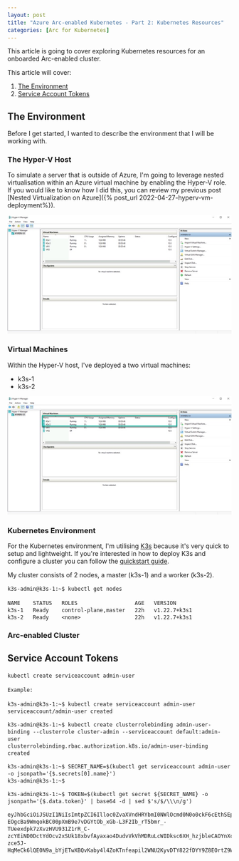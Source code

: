 ```yaml
---
layout: post
title: "Azure Arc-enabled Kubernetes - Part 2: Kubernetes Resources"
categories: [Arc for Kubernetes]
---
```

This article is going to cover exploring Kubernetes resources for an onboarded Arc-enabled cluster.

This article will cover: 
1. [The Environment](#the-environment)
2. [Service Account Tokens](#service-account-tokens)

## The Environment

Before I get started, I wanted to describe the environment that I will be working with.

### The Hyper-V Host

To simulate a server that is outside of Azure, I'm going to leverage nested virtualisation within an Azure virtual machine by enabling the Hyper-V role. If you would like to know how I did this, you can review my previous post [Nested Virtualization on Azure]({% post_url 2022-04-27-hyperv-vm-deployment%}).

![](/docs/assets/images/2022-05-03-arc-k8s-onboarding/arc-hyperv-host.jpg)

### Virtual Machines

Within the Hyper-V host, I've deployed a two virtual machines:
- k3s-1
- k3s-2

![](/docs/assets/images/2022-05-03-arc-k8s-onboarding/arc-hyperv-guest-k3s.jpg)



### Kubernetes Environment

For the Kubernetes environment, I'm utilising [K3s](https://k3s.io/) because it's very quick to setup and lightweight. If you're interested in how to deploy K3s and configure a cluster you can follow the [quickstart guide](https://rancher.com/docs/k3s/latest/en/quick-start/).

My cluster consists of 2 nodes, a master (k3s-1) and a worker (k3s-2).

```
k3s-admin@k3s-1:~$ kubectl get nodes

NAME    STATUS   ROLES                  AGE   VERSION
k3s-1   Ready    control-plane,master   22h   v1.22.7+k3s1
k3s-2   Ready    <none>                 22h   v1.22.7+k3s1
```

### Arc-enabled Cluster


## Service Account Tokens

```
kubectl create serviceaccount admin-user

Example:

k3s-admin@k3s-1:~$ kubectl create serviceaccount admin-user
serviceaccount/admin-user created
```

```
k3s-admin@k3s-1:~$ kubectl create clusterrolebinding admin-user-binding --clusterrole cluster-admin --serviceaccount default:admin-user
clusterrolebinding.rbac.authorization.k8s.io/admin-user-binding created
```

```
k3s-admin@k3s-1:~$ SECRET_NAME=$(kubectl get serviceaccount admin-user -o jsonpath='{$.secrets[0].name}')
k3s-admin@k3s-1:~$
```

```
k3s-admin@k3s-1:~$ TOKEN=$(kubectl get secret ${SECRET_NAME} -o jsonpath='{$.data.token}' | base64 -d | sed $'s/$/\\\n/g')
```

```
eyJhbGciOiJSUzI1NiIsImtpZCI6Illoc0ZvaXVndHRYbmI0NWlOcmd0N0o0ckF6cEthSEpfeWMtSHZnMnRGYmsifQ.eyJpc3MiOiJrdWJlcm5ldGVzL3NlcnZpY2VhY2NvdW50Iiwia3ViZXJuZXRlcy5pby9zZXJ2aWNlYWNjb3VudC9uYW1lc3BhY2UiOiJkZWZhdWx0Iiwia3ViZXJuZXRlcy5pby9zZXJ2aWNlYWNjb3VudC9zZWNyZXQubmFtZSI6ImFkbWluLXVzZXItdG9rZW4tNWc5OWoiLCJrdWJlcm5ldGVzLmlvL3NlcnZpY2VhY2NvdW50L3NlcnZpY2UtYWNjb3VudC5uYW1lIjoiYWRtaW4tdXNlciIsImt1YmVybmV0ZXMuaW8vc2VydmljZWFjY291bnQvc2VydmljZS1hY2NvdW50LnVpZCI6ImRiNjczMjExLTI4MDQtNDA2Yy1hMzQ4LTg3MmRjYzMzM2YyOSIsInN1YiI6InN5c3RlbTpzZXJ2aWNlYWNjb3VudDpkZWZhdWx0OmFkbWluLXVzZXIifQ.TAwJNN2hw3WZQ2tUJbqAa_SpeFgPHjjGiuSuw9lKWBQk3zjU8AFq-EOgcBa9WmqokBC00pXmB9e7vDGYtOb_xGb-L3F2Ib_rT5bmr_-TUeexdpk7zXvzHVU931Z1rR_C-zcYEiND0DctYdOcv2xSUk18xbvfAyaxao4DudvVkVhMDRuLcWIDksc6XH_hzjbleCAOYnXcDo0D3pYPDi7oAeI-zce5J-HqMeCk6lQE0N9a_bYjETwXBQvKaby4l4ZoKTnfeapil2WNU2KyvDTY822fDYY9Z8EOrtZ9WBuh9WYYJJVv8Kp7QLv2tAk5QmTL58m_s9xIVjSF7ggpeqM7cA

```
